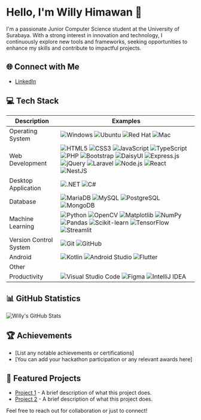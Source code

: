 # Hello, I'm **Willy Himawan** 👋

I'm a passionate Junior Computer Science student at the University of Surabaya. With a strong interest in innovation and technology, I continuously explore new tools and frameworks, seeking opportunities to enhance my skills and contribute to impactful projects.

## 🌐 Connect with Me
- [LinkedIn]([your-linkedin-url](https://www.linkedin.com/in/willy-himawan/))

## 💻 Tech Stack
| Description              | Examples                                                                                                                                                                                             |
|--------------------------|------------------------------------------------------------------------------------------------------------------------------------------------------------------------------------------------------|
| Operating System         | ![Windows](https://img.shields.io/badge/Windows-0078D6?style=flat&logo=windows&logoColor=ffffff) ![Ubuntu](https://img.shields.io/badge/Ubuntu-E95420?style=flat&logo=ubuntu&logoColor=ffffff) ![Red Hat](https://img.shields.io/badge/Red%20Hat-CC0000?style=flat&logo=redhat&logoColor=ffffff) ![Mac](https://img.shields.io/badge/Mac-000000?style=flat&logo=apple&logoColor=ffffff) |
| Web Development          | ![HTML5](https://img.shields.io/badge/HTML5-E34F26?style=flat&logo=html5&logoColor=ffffff) ![CSS3](https://img.shields.io/badge/CSS3-1572B6?style=flat&logo=css3&logoColor=ffffff) ![JavaScript](https://img.shields.io/badge/JavaScript-F7DF1E?style=flat&logo=javascript&logoColor=000000) ![TypeScript](https://img.shields.io/badge/TypeScript-007ACC?style=flat&logo=typescript&logoColor=ffffff) ![PHP](https://img.shields.io/badge/PHP-777BB4?style=flat&logo=php&logoColor=ffffff) ![Bootstrap](https://img.shields.io/badge/Bootstrap-7952B3?style=flat&logo=bootstrap&logoColor=ffffff) ![DaisyUI](https://img.shields.io/badge/DaisyUI-5D1C3E?style=flat&logo=daisyui&logoColor=ffffff) ![Express.js](https://img.shields.io/badge/Express.js-000000?style=flat&logo=express&logoColor=ffffff) ![jQuery](https://img.shields.io/badge/jQuery-0769AD?style=flat&logo=jquery&logoColor=ffffff) ![Laravel](https://img.shields.io/badge/Laravel-EF233C?style=flat&logo=laravel&logoColor=ffffff) ![Node.js](https://img.shields.io/badge/Node.js-339933?style=flat&logo=node.js&logoColor=ffffff) ![React](https://img.shields.io/badge/React-61DAFB?style=flat&logo=react&logoColor=000000) ![NestJS](https://img.shields.io/badge/NestJS-E0234E?style=flat&logo=nestjs&logoColor=ffffff) |
| Desktop Application      | ![.NET](https://img.shields.io/badge/.NET-512BD4?style=flat&logo=.net&logoColor=ffffff) ![C#](https://img.shields.io/badge/C%23-239120?style=flat&logo=csharp&logoColor=ffffff)                                                        |
| Database                 | ![MariaDB](https://img.shields.io/badge/MariaDB-003545?style=flat&logo=mariadb&logoColor=ffffff) ![MySQL](https://img.shields.io/badge/MySQL-4479A1?style=flat&logo=mysql&logoColor=ffffff) ![PostgreSQL](https://img.shields.io/badge/PostgreSQL-4169E1?style=flat&logo=postgresql&logoColor=ffffff) ![MongoDB](https://img.shields.io/badge/MongoDB-47A248?style=flat&logo=mongodb&logoColor=ffffff) |
| Machine Learning         | ![Python](https://img.shields.io/badge/Python-3776AB?style=flat&logo=python&logoColor=ffffff) ![OpenCV](https://img.shields.io/badge/OpenCV-5C3EE8?style=flat&logo=opencv&logoColor=ffffff) ![Matplotlib](https://img.shields.io/badge/Matplotlib-1F77B4?style=flat&logo=matplotlib&logoColor=ffffff) ![NumPy](https://img.shields.io/badge/NumPy-013243?style=flat&logo=numpy&logoColor=ffffff) ![Pandas](https://img.shields.io/badge/Pandas-150458?style=flat&logo=pandas&logoColor=ffffff) ![Scikit-learn](https://img.shields.io/badge/scikit-learn-F7931E?style=flat&logo=scikit-learn&logoColor=ffffff) ![TensorFlow](https://img.shields.io/badge/TensorFlow-FF6F20?style=flat&logo=tensorflow&logoColor=ffffff) ![Streamlit](https://img.shields.io/badge/Streamlit-FF4B4B?style=flat&logo=streamlit&logoColor=ffffff) |
| Version Control System   | ![Git](https://img.shields.io/badge/Git-F05032?style=flat&logo=git&logoColor=ffffff) ![GitHub](https://img.shields.io/badge/GitHub-181717?style=flat&logo=github&logoColor=ffffff)                 |
| Android                  | ![Kotlin](https://img.shields.io/badge/Kotlin-0095D5?style=flat&logo=kotlin&logoColor=ffffff) ![Android Studio](https://img.shields.io/badge/Android%20Studio-3DDC84?style=flat&logo=androidstudio&logoColor=000000) ![Flutter](https://img.shields.io/badge/Flutter-02569B?style=flat&logo=flutter&logoColor=ffffff) |
| Other                    |                                                                                                                                                                                                      |
| Productivity             | ![Visual Studio Code](https://img.shields.io/badge/Visual%20Studio%20Code-007ACC?style=flat&logo=visual-studio-code&logoColor=ffffff) ![Figma](https://img.shields.io/badge/Figma-F24E1E?style=flat&logo=figma&logoColor=ffffff) ![IntelliJ IDEA](https://img.shields.io/badge/IntelliJ%20IDEA-000000?style=flat&logo=intellij-idea&logoColor=ffffff) |


## 📊 GitHub Statistics
![Willy's GitHub Stats](https://github-readme-stats.vercel.app/api?username=whoislily&show_icons=true&theme=dark&count_private=true)

## 🏆 Achievements
- [List any notable achievements or certifications]
- [You can add your hackathon participation or any relevant awards here]

## 📂 Featured Projects
- [Project 1](link-to-your-project) - A brief description of what this project does.
- [Project 2](link-to-your-project) - A brief description of what this project does.

Feel free to reach out for collaboration or just to connect!

<!--
**WhoIsLiLY/WhoIsLiLY** is a ✨ _special_ ✨ repository because its `README.md` (this file) appears on your GitHub profile.

Here are some ideas to get you started:

- 🔭 I’m currently working on ...
- 🌱 I’m currently learning ...
- 👯 I’m looking to collaborate on ...
- 🤔 I’m looking for help with ...
- 💬 Ask me about ...
- 📫 How to reach me: ...
- 😄 Pronouns: ...
- ⚡ Fun fact: ...
-->
